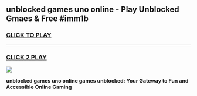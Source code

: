 
## unblocked games uno online - Play Unblocked Gmaes & Free #imm1b
<h3>
<a href="https://news.freeplayer.one?title=unblocked_games_uno_online&ref=24F">CLICK TO PLAY</a></h3>
<hr>

<h3>
<a href="https://news.freeplayer.one?title=unblocked_games_uno_online&ref=24F">CLICK 2 PLAY</a>
  
</h3>

<a href="https://news.freeplayer.one?title=unblocked_games_uno_online&ref=24F/"><img src="https://clearcache.store/games.png"></a>


**unblocked games uno online games unblocked: Your Gateway to Fun and Accessible Online Gaming**
